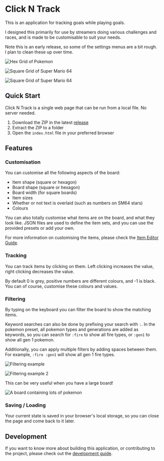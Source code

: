 # Click N Track

This is an application for tracking goals while playing goals.

I designed this primarily for use by streamers doing various challenges and races, and is made to be customisable to suit your needs.

Note this is an early release, so some of the settings menus are a bit rough. I plan to clean these up over time.

![Hex Grid of Pokemon](./docs/pokemon_hex_grid.png)

![Square Grid of Super Mario 64](./docs/sm64-square-grid.png)

![Square Grid of Super Mario 64](./docs/filter-name.png)

## Quick Start
Click N Track is a single web page that can be run from a local file. No server needed.
1. Download the ZIP in the latest [release](https://github.com/BlakeTheAwesome/clickntrack/releases)
2. Extract the ZIP to a folder
3. Open the `index.html` file in your preferred browser

## Features

### Customisation

You can customise all the following aspects of the board:
- Item shape (square or hexagon)
- Board shape (square or hexagon)
- Board width (for square boards)
- Item sizes
- Whether or not text is overlaid (such as numbers on SM64 stars)
- Colours

You can also totally customise what items are on the board, and what they look like. JSON files are used to define the item sets, and you can use the provided presets or add your own.

For more information on customising the items, please check the [Item Editor Guide](./docs/item_editor.md).

### Tracking

You can track items by clicking on them.
Left clicking increases the value, right clicking decreases the value.

By default 0 is grey, positive numbers are different colours, and -1 is black. You can of course, customise these colours and values.

### Filtering

By typing on the keyboard you can filter the board to show the matching items.

Keyword searches can also be done by prefixing your search with `:`. In the pokemon preset, all pokemon types and generations are added as keywords, so you can search for `:fire` to show all fire types, or `:gen1` to show all gen 1 pokemon.

Additionally, you can apply multiple filters by adding spaces between them. For example, `:fire :gen1` will show all gen 1 fire types.



![Filtering example](./docs/filter-keyword.png)

![Filtering example 2](./docs/filter-multiple.png)


This can be very useful when you have a large board!

![A board containing lots of pokemon](./docs/giant-board.png)


### Saving / Loading

Your current state is saved in your browser's local storage, so you can close the page and come back to it later.

## Development

If you want to know more about building this application, or contributing to the project, please check out the [development guide](./docs/development.md).